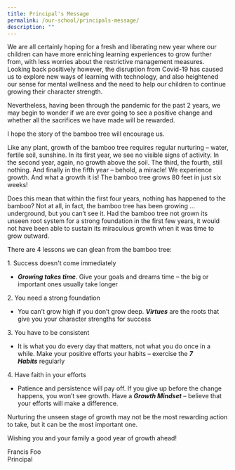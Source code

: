 ```yaml
---
title: Principal's Message
permalink: /our-school/principals-message/
description: ""
---
```

<p>We are all certainly hoping for a fresh and liberating new year where our children can have more enriching learning experiences to grow further from, with less worries about the restrictive management measures. Looking back positively however, the disruption from Covid-19 has caused us to explore new ways of learning with technology, and also heightened our sense for mental wellness and the need to help our children to continue growing their character strength.</p>
<p>Nevertheless, having been through the pandemic for the past 2 years, we may begin to wonder if we are ever going to see a positive change and whether all the sacrifices we have made will be rewarded.</p>
<p>I hope the story of the bamboo tree will encourage us.</p>
<p>Like any plant, growth of the bamboo tree requires regular nurturing &ndash; water, fertile soil, sunshine. In its first year, we see no visible signs of activity. In the second year, again, no growth above the soil. The third, the fourth, still nothing. And finally in the fifth year &ndash; behold, a miracle! We experience growth. And what a growth it is! The bamboo tree grows 80 feet in just six weeks!</p>
<p>Does this mean that within the first four years, nothing has happened to the bamboo? Not at all, in fact, the bamboo tree has been growing &hellip; underground, but you can&rsquo;t see it. Had the bamboo tree not grown its unseen root system for a strong foundation in the first few years, it would not have been able to sustain its miraculous growth when it was time to grow outward.</p>
<p>There are 4 lessons we can glean from the bamboo tree:</p>
<p>1. Success doesn't come immediately</p>
<ul>
<li><strong><em>Growing takes time</em></strong>. Give your goals and dreams time &ndash; the big or important ones usually take longer</li>
</ul>
<p>2. You need a strong foundation</p>
<ul>
<li>You can&rsquo;t grow high if you don&rsquo;t grow deep.&nbsp;<strong><em>Virtues</em></strong>&nbsp;are the roots that give you your character strengths for success</li>
</ul>
<p>3. You have to be consistent</p>
<ul>
<li>It is what you do every day that matters, not what you do once in a while. Make your positive efforts your habits &ndash; exercise the&nbsp;<strong><em>7 Habits</em></strong>&nbsp;regularly</li>
</ul>
<p>4. Have faith in your efforts</p>
<ul>
<li>Patience and persistence will pay off. If you give up before the change happens, you won&rsquo;t see growth. Have a&nbsp;<strong><em>Growth Mindset</em></strong>&nbsp;&ndash; believe that your efforts will make a difference.</li>
</ul>
<p>Nurturing the unseen stage of growth may not be the most rewarding action to take, but it can be the most important one.</p>
<p>Wishing you and your family a good year of growth ahead!</p>
<p>Francis Foo</br>Principal</p>